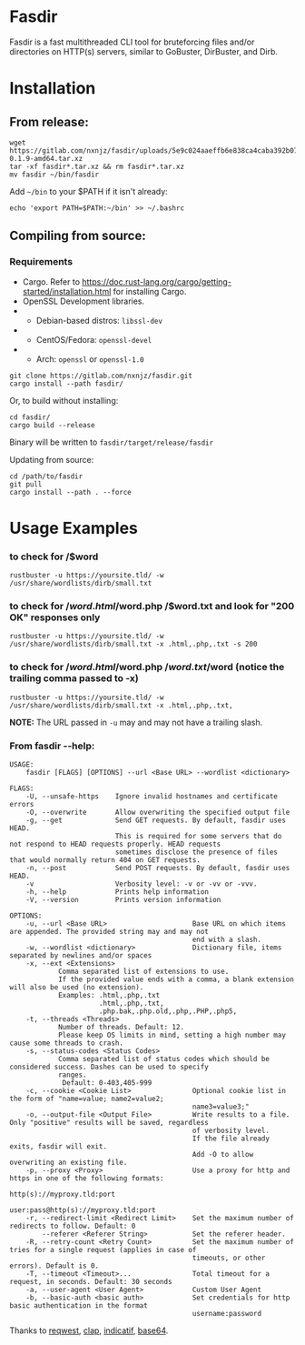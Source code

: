 # Fasdir

Fasdir is a fast multithreaded CLI tool for bruteforcing files and/or directories on HTTP(s) servers, similar to GoBuster, DirBuster, and Dirb.

# Installation

## From release:

```
wget https://gitlab.com/nxnjz/fasdir/uploads/5e9c024aaeffb6e838ca4caba392b077/fasdir-0.1.9-amd64.tar.xz
tar -xf fasdir*.tar.xz && rm fasdir*.tar.xz
mv fasdir ~/bin/fasdir
```
Add `~/bin` to your $PATH if it isn't already:

```
echo 'export PATH=$PATH:~/bin' >> ~/.bashrc
```

## Compiling from source:

### Requirements

* Cargo. Refer to https://doc.rust-lang.org/cargo/getting-started/installation.html for installing Cargo.
* OpenSSL Development libraries.
* * Debian-based distros: `libssl-dev`
* * CentOS/Fedora: `openssl-devel`
* * Arch: `openssl` or `openssl-1.0`

```
git clone https://gitlab.com/nxnjz/fasdir.git
cargo install --path fasdir/
```
Or, to build without installing:

```
cd fasdir/
cargo build --release
```

Binary will be written to `fasdir/target/release/fasdir`

Updating from source:

```
cd /path/to/fasdir
git pull
cargo install --path . --force
```

# Usage Examples

### to check for /$word
`rustbuster -u https://yoursite.tld/ -w /usr/share/wordlists/dirb/small.txt`

### to check for /$word.html /$word.php /$word.txt and look for "200 OK" responses only
`rustbuster -u https://yoursite.tld/ -w /usr/share/wordlists/dirb/small.txt -x .html,.php,.txt -s 200`

### to check for /$word.html /$word.php /$word.txt /$word (notice the trailing comma passed to -x)
`rustbuster -u https://yoursite.tld/ -w /usr/share/wordlists/dirb/small.txt -x .html,.php,.txt,`

**NOTE:** The URL passed in `-u` may and may not have a trailing slash.

### From fasdir --help:

```
USAGE:
    fasdir [FLAGS] [OPTIONS] --url <Base URL> --wordlist <dictionary>

FLAGS:
    -U, --unsafe-https    Ignore invalid hostnames and certificate errors
    -O, --overwrite       Allow overwriting the specified output file
    -g, --get             Send GET requests. By default, fasdir uses HEAD.
                          This is required for some servers that do not respond to HEAD requests properly. HEAD requests
                          sometimes disclose the presence of files that would normally return 404 on GET requests.
    -n, --post            Send POST requests. By default, fasdir uses HEAD.
    -v                    Verbosity level: -v or -vv or -vvv. 
    -h, --help            Prints help information
    -V, --version         Prints version information

OPTIONS:
    -u, --url <Base URL>                     Base URL on which items are appended. The provided string may and may not
                                             end with a slash.
    -w, --wordlist <dictionary>              Dictionary file, items separated by newlines and/or spaces
    -x, --ext <Extensions>
            Comma separated list of extensions to use.
            If the provided value ends with a comma, a blank extension will also be used (no extension).
            Examples: .html,.php,.txt
                      .html,.php,.txt,
                      .php.bak,.php.old,.php,.PHP,.php5,
    -t, --threads <Threads>
            Number of threads. Default: 12.
            Please keep OS limits in mind, setting a high number may cause some threads to crash.
    -s, --status-codes <Status Codes>
            Comma separated list of status codes which should be considered success. Dashes can be used to specify
            ranges.
             Default: 0-403,405-999
    -c, --cookie <Cookie List>               Optional cookie list in the form of "name=value; name2=value2;
                                             name3=value3;"
    -o, --output-file <Output File>          Write results to a file. Only "positive" results will be saved, regardless
                                             of verbosity level.
                                             If the file already exits, fasdir will exit.
                                             Add -O to allow overwriting an existing file.
    -p, --proxy <Proxy>                      Use a proxy for http and https in one of the following formats:
                                             http(s)://myproxy.tld:port
                                             user:pass@http(s)://myproxy.tld:port
    -r, --redirect-limit <Redirect Limit>    Set the maximum number of redirects to follow. Default: 0
        --referer <Referer String>           Set the referer header.
    -R, --retry-count <Retry Count>          Set the maximum number of tries for a single request (applies in case of
                                             timeouts, or other errors). Default is 0.
    -T, --timeout <Timeout>...               Total timeout for a request, in seconds. Default: 30 seconds
    -a, --user-agent <User Agent>            Custom User Agent
    -b, --basic-auth <basic auth>            Set credentials for http basic authentication in the format
                                             username:password
```


Thanks to [reqwest]("https://github.com/seanmonstar/reqwest"), [clap]("https://github.com/clap-rs/clap"), [indicatif]("https://github.com/mitsuhiko/indicatif"), [base64]("https://docs.rs/base64/0.10.1/base64/").

